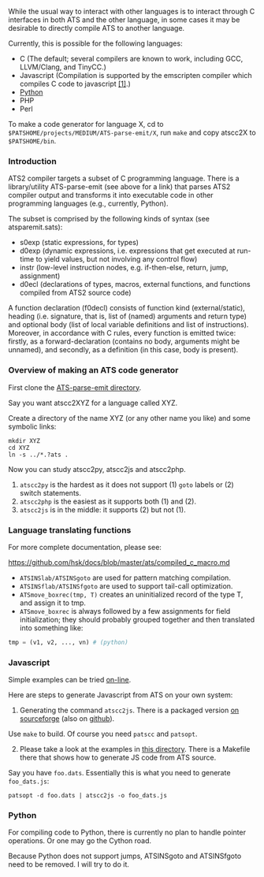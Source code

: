 While the usual way to interact with other languages is to interact through C interfaces in both ATS and the other language, in some cases it may be desirable to directly compile ATS to another language.

Currently, this is possible for the following languages:
* C (The default; several compilers are known to work, including GCC, LLVM/Clang, and TinyCC.)
* Javascript (Compilation is supported by the emscripten compiler which compiles C code to javascript [\[1\]][1].)
* [Python](https://github.com/githwxi/ATS-Postiats-contrib/tree/master/projects/MEDIUM/ATS-parse-emit/Python)
* PHP
* Perl

To make a code generator for language X, cd to `$PATSHOME/projects/MEDIUM/ATS-parse-emit/X`, run `make` and copy atscc2X to `$PATSHOME/bin`.

### Introduction

ATS2 compiler targets a subset of C programming language. There is a library/utility ATS-parse-emit (see above for a link) that parses ATS2 compiler output and transforms it into executable code in other programming languages (e.g., currently, Python).

The subset is comprised by the following kinds of syntax (see atsparemit.sats):

* s0exp (static expressions, for types)
* d0exp (dynamic expressions, i.e. expressions that get executed at run-time to yield values, but not involving any control flow)
* instr (low-level instruction nodes, e.g. if-then-else, return, jump, assignment)
* d0ecl (declarations of types, macros, external functions, and functions compiled from ATS2 source code)

A function declaration (f0decl) consists of function kind (external/static), heading (i.e. signature, that is, list of (named) arguments and return type) and optional body (list of local variable definitions and list of instructions). Moreover, in accordance with C rules, every function is emitted twice: firstly, as a forward-declaration (contains no body, arguments might be unnamed), and secondly, as a definition (in this case, body is present).

### Overview of making an ATS code generator

First clone the [ATS-parse-emit directory](https://github.com/githwxi/ATS-Postiats-contrib/tree/master/projects/MEDIUM/ATS-parse-emit).

Say you want atscc2XYZ for a language called XYZ.

Create a directory of the name XYZ (or any other name you like) and some symbolic links:

```
mkdir XYZ
cd XYZ
ln -s ../*.?ats .
```

Now you can study atscc2py, atscc2js and atscc2php.

1.  `atscc2py` is the hardest as it does not support (1) `goto` labels or (2) switch statements.
2.  `atscc2php` is the easiest as it supports both (1) and (2).
3.  `atscc2js` is in the middle: it supports (2) but not (1).

### Language translating functions

For more complete documentation, please see:

https://github.com/hsk/docs/blob/master/ats/compiled_c_macro.md

* `ATSINSlab/ATSINSgoto` are used for pattern matching compilation.
* `ATSINSflab/ATSINSfgoto` are used to support tail-call optimization.
* `ATSmove_boxrec(tmp, T)` creates an uninitialized record of the type T, and
assign it to tmp.
* `ATSmove_boxrec` is always followed by a few assignments for field initialization;
they should probably grouped together and then translated into something like:
```python
tmp = (v1, v2, ..., vn) # (python)
```

### Javascript

Simple examples can be tried [on-line](http://www.ats-lang.org/SERVER/MYCODE/Patsoptaas_serve.php?mycode=hello).

Here are steps to generate Javascript from ATS on your own system:

1. Generating the command `atscc2js`. There is a packaged version [on sourceforge](http://sourceforge.net/p/ats2-lang-contrib/code/ci/master/tree/projects/ATSCC2JS/) (also on [github](https://github.com/githwxi/ATS-Postiats-contrib/tree/master/projects/MEDIUM/ATS-parse-emit/JavaScript)).

  Use `make` to build. Of course you need `patscc` and `patsopt`.

2. Please take a look at the examples in [this directory](https://github.com/githwxi/ATS-Postiats-contrib/blob/master/projects/MEDIUM/ATS-parse-emit/JavaScript/TEST). There is a Makefile there that shows how to generate JS code from ATS source.

  Say you have `foo.dats`. Essentially this is what you need to generate `foo_dats.js`:

  ```
  patsopt -d foo.dats | atscc2js -o foo_dats.js
  ```



### Python
For compiling code to Python, there is currently no plan to handle pointer operations.
Or one may go the Cython road.

Because Python does not support jumps, ATSINSgoto and ATSINSfgoto
need to be removed. I will try to do it.



[1]: https://groups.google.com/d/msg/ats-lang-users/WVje4zG4bKA/p-XulrfBFwIJ